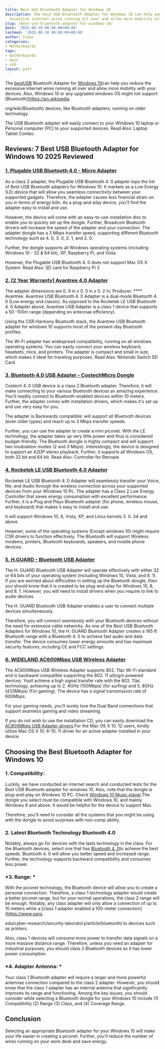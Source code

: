 ```yaml
---
title: Best Usb Bluetooth Adapter for Windows 10
description: The best USB Bluetooth Adapter for Windows 10 can help you reduce the
  excessive internet wires running all over and allow more mobility with your devices....
slug: /best-usb-bluetooth-adapter-for-windows-10/
date: '2025-08-10 00:00:00+00:00'
lastmod: '2025-08-10 00:00:00+00:00'
author: Isaac
categories:
- Motherboards
tags:
- motherboards
- best
- usb
layout: post
---
```

The [best](https://pestpolicy.com/best-android-tablet-for-gaming/)[USB](https://pestpolicy.com/best-usb-hub-for-imac/) Bluetooth Adapter for [Windows 10](https://en.wikipedia.org/wiki/Windows_10)can help you reduce the excessive internet wires running all over and allow more mobility with your devices. Also, Windows 10 or any upgraded windows OS might not support [Bluetooth](https://en.wikipedia.

org/wiki/Bluetooth) devices, like Bluetooth adapters, running on older technology.

The USB Bluetooth adapter will easily connect to your Windows 10 laptop or Personal computer (PC) to your supported devices. Read Also: Laptop Tablet Combo.

##  Reviews: 7 Best USB Bluetooth Adapter for Windows 10 2025 Reviewed

###  [1. Plugable USB Bluetooth 4.0 - Micro Adapter](https://www.amazon.com/dp/B009ZIILLI/?tag=p-policy-20)

As a class 2 adapter, the Plugable USB Bluetooth 4. 0 adapter tops the list of Best USB Bluetooth adapters for Windows 10. It markets as a Low Energy (LE) device that will allow you seamless connectivity between your supported gadgets. Therefore, the adapter causes less financial strain on you in terms of energy bills. As a plug-and-play device, you'll find the adapter easy to install and use.

However, the device will come with an easy-to-use installation disc to enable you to quickly set up the dongle. Further, Broadcom Bluetooth drivers will increase the speed of the adapter and your connection. The adapter dongle has a 3 Mbps transfer speed, supporting different Bluetooth technology such as 4. 0, 3. 0, 2. 1, and 2. 0.

Further, the dongle supports all Windows operating systems (including Windows 10 - 32 & 64 bit), XP, Raspberry Pi, and Vista.

However, the Plugable USB Bluetooth 4. 0 does not support Mac OS X System. Read Also: SD card for Raspberry Pi 3

###  [2. [2 Year Warranty] Avantree 4.0 Adapter](https://www.amazon.com/dp/B00VWEK4IG/?tag=p-policy-20)

The adapter dimensions are 0. 9 in x 0. 5 in x 0. 2 in; Producer: **** Avantree. Avantree USB Bluetooth 4. 0 Adapter is a dual-mode Bluetooth 4. 0 (Low energy and classic). As opposed to the Rocketek LE USB Bluetooth 4. 0 Adapter above, Avantree USB Adapter is a class 1 device that supports a 50 -100m range (depending on antennae efficiency).

Using the CSR Harmony Bluetooth stack, the Avantree USB Bluetooth adapter for windows 10 supports most of the present-day Bluetooth profiles.

The Wi-Fi adapter has widespread compatibility, running on all windows operating systems. You can easily connect your wireless keyboard, headsets, mice, and printers. The adapter is compact and small in size, which makes it ideal for traveling purposes. Read Also: Nintendo Switch SD Card

###  [3. Bluetooth 4.0 USB Adapter - CostechMicro Dongle](https://www.amazon.com/dp/B01DAW21UG/?tag=p-policy-20)

Costech 4. 0 USB device is a class 2 Bluetooth adapter. Therefore, it will make connecting to your various Bluetooth devices an amazing experience. You'll readily connect to Bluetooth-enabled devices within 10 meters. Further, the adapter comes with installation drivers, which makes it's set up and use very easy for you.

The adapter is Backwards compatible: will support all Bluetooth devices (even older types) and reach up to 3 Mbps transfer speeds.

Further, you can use the adapter to create a mini piconet. With the LE technology, the adapter takes up very little power and thus is considered budget-friendly. The Bluetooth dongle is highly compact and will support two modulation modes (2 and 3 Mbps). Interestingly, the device is designed to support an A2DP stereo playback. Further, it supports all Windows OS, both 32 bit and 64 bit. Read Also: Controller for Retropie

###  [4. Rocketek LE USB Bluetooth 4.0 Adapter](https://www.amazon.com/dp/B00H8O8CMO/?tag=p-policy-20)

Rocketek LE USB Bluetooth 4. 0 Adapter will seamlessly transfer your Voice, file, and Audio through the wireless connection across your supported devices from your Windows 10 Pc. The adapter has a Class 2 Low Energy Controller that saves energy consumption with excellent performance. Further, it is a Plug and Plays Bluetooth adapter (for phone, wireless mouse, and keyboard) that makes it easy to install and use.

It will support Windows 10, 8, Vista, XP, and Linux kernels 3. 0. 34 and above.

However, some of the operating systems (Except windows 10) might require CSR drivers to function effectively. The Bluetooth will support Wireless modems, printers, Bluetooth keyboards, speakers, and mobile phone devices.

###  [5. H.GUARD - Bluetooth USB Adapter](https://www.amazon.com/dp/B076FP4KQD/?tag=p-policy-20)

The H. GUARD Bluetooth USB Adapter will operate effectively with either 32 or 64 bits of your operating system (including Windows 10, Vista, and 8. 1). If you are worried about difficulties in setting up the Bluetooth dongle, then you should know that it is created to be plug-and-play for Windows 10, 8, and 8. 1. However, you will need to install drivers when you require to link to audio devices.

The H. GUARD Bluetooth USB Adapter enables a user to connect multiple devices simultaneously.

Therefore, you will connect seamlessly with your Bluetooth devices without the need for extensive cable networks. As one of the Best USB Bluetooth Adapters for Windows 10, the H. GUARD Bluetooth Adapter creates a 165 ft Bluetooth range with a Bluetooth 4. 0 to achieve fast audio and data transfer. The device consumes lower energy amounts and has maximum security features, including CE and FCC settings.

###  [6. WIDELAND AC600Mbps USB Wireless Adapter](https://www.amazon.com/dp/B01MYGETQJ/?tag=p-policy-20)

The AC600Mbps USB Wireless Adapter supports 802. 11ac Wi-Fi standard and is backward compatible supporting the 802. 11 a/b/g/n powered devices. Youll achieve a high signal transfer rate with the 802. 11ac technology, achieving up to 2. 4GHz (150Mbps) (for surfing) and 5. 8GHz (433Mbps) (For gaming). The device has a signal transmission rate of 600Mbps.

For your gaming needs, you'll surely love the Dual Band connections that support seamless gaming and video streaming.

If you do not wish to use the installation CD, you can easily download the [AC600Mbps USB Adapter drivers](https://goo.gl/INhAVQ).For the Mac OS X 10. 12 users, kindly utilize Mac OS X 10. 6-10. 11 driver for an active adapter installed in your device.

##  **Choosing the Best Bluetooth Adapter for Windows 10**

###  **1. Compatibility:**

Luckily, we have conducted an internet search and conducted tests for the Best USB Bluetooth adapter for windows 10. Also, note that the dongle is plug-and-play on Windows 10 PC. Check [Windows 10 Music player](https://pestpolicy.com/best-music-player-for-windows-10-free-download/).The dongle you select must be compatible with Windows 10, and mainly Windows 8 and above. It would be helpful for the device to support Mac.

Therefore, you'll need to consider all the systems that you might be using with the dongle to avoid surprises with non-comp ability.

###  **2. Latest Bluetooth Technology  Bluetooth 4.0**

Notably, always go for devices with the lasts technology in the class. For the Bluetooth devices, select one that has [Bluetooth 4. 0](https://en.wikipedia.org/wiki/Bluetooth#Bluetooth_4.0_.2B_LE)to achieve the best speeds. Bluetooth 4. 0 will allow you better speed and increased range. Further, the technology supports backward compatibility and consumes less power.

###  ***3. Range:** *

With the piconet technology, the Bluetooth device will allow you to create a personal connection. Therefore, a class 1 technology adapter would create a better piconet range, but for your normal operations, the class 2 range will be enough. Notably, any class adapter will only allow a connection of up to 10 meters while a [class 1 adapter enabled a 100-meter connection](https://www.sans.

edu/cyber-research/security-laboratory/article/bluetooth) to devices such as printers.

Also, class 1 devices will consume more power to transfer data signals on a more massive distance range. Therefore, unless you need an adapter for industrial purposes, you should class 2 Bluetooth devices as it has lower power consumption.

###  ***4. Adapter Antenna:** *

Your class 1 Bluetooth adapter will require a larger and more powerful antennae connection compared to the class 2 adapter. However, you should know that the class 1 adapter has an internal antenna that significantly improves its range and functioning. Among the key issues, you should consider while selecting a Bluetooth dongle for your Windows 10 include (1) Compatibility (2) Range (3) Class, and (4) Coverage Range.

##  **Conclusion**

Selecting an appropriate Bluetooth adapter for your Windows 10 will make your life easier in creating a piconet. Further, you'll reduce the number of wires running on your work desk and save energy.